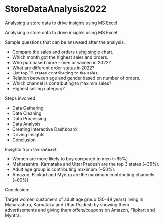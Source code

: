 # StoreDataAnalysis2022
Analysing a store data to drive insights using MS Excel

Analysing a store data to drive insights using MS Excel

Sample questions that can be answered after the analysis.

* Compare the sales and orders using single chart.
* Which month got the highest sales and orders.
* Who purchased more - men or women in 2022?
* What are different order status in 2022?
* List top 10 states contributing to the sales.
* Relation between age and gender based on number of orders.
* Which channel is contributing to maximm sales?
* Highest selling category?

Steps involved:

* Data Gathering
* Data Cleaning
* Data Processing
* Data Analysis
* Creating Interactive Dashboard
* Driving Insights
* Conclusion

Insights from the dataset:

* Women are more likely to buy compared to men (~65%)
* Maharashtra, Karnataka and Uttar Pradesh are the top 3 states (~35%).
* Adult age group is contributing maximum (~50%).
* Amazon, Flipkart and Myntra are the maximum contributing channels (~80%).

Conclusion:

Target women customers of adult age group (30-49 years) living in Maharashtra, Karnataka and Uttar Pradesh by showing them advertisements and giving them offers/coupons on Amazon, Flipkart and Myntra.
